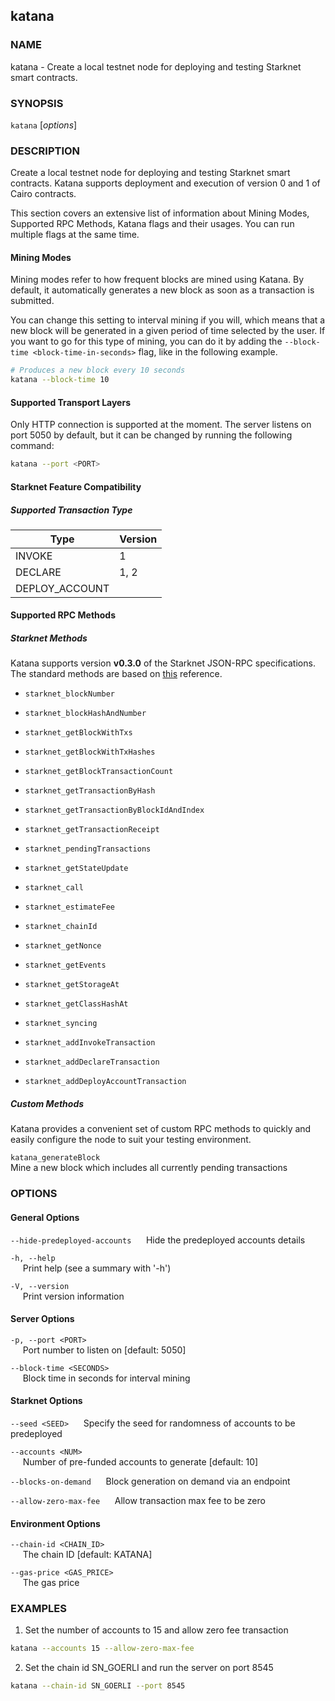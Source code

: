 ## katana

### NAME

katana - Create a local testnet node for deploying and testing Starknet smart contracts.

### SYNOPSIS

`katana` [*options*]

### DESCRIPTION

Create a local testnet node for deploying and testing Starknet smart contracts. Katana supports deployment and execution of version 0 and 1 of Cairo contracts.

This section covers an extensive list of information about Mining Modes, Supported RPC Methods, Katana flags and their usages. You can run multiple flags at the same time.

#### Mining Modes

Mining modes refer to how frequent blocks are mined using Katana. By default, it automatically generates a new block as soon as a transaction is submitted.

You can change this setting to interval mining if you will, which means that a new block will be generated in a given period of time selected by the user. If you want to go for this type of mining, you can do it by adding the `--block-time <block-time-in-seconds>` flag, like in the following example.

```sh
# Produces a new block every 10 seconds
katana --block-time 10
```

#### Supported Transport Layers

Only HTTP connection is supported at the moment. The server listens on port 5050 by default, but it can be changed by running the following command:

```sh
katana --port <PORT>
```

#### Starknet Feature Compatibility

##### Supported Transaction Type

| Type           | Version |
| -------------- | ------- |
| INVOKE         | 1       |
| DECLARE        | 1, 2    |
| DEPLOY_ACCOUNT |         |

#### Supported RPC Methods

##### Starknet Methods

Katana supports version **v0.3.0** of the Starknet JSON-RPC specifications. The standard methods are based on [this](https://github.com/starkware-libs/starknet-specs/tree/v0.3.0) reference.

-   `starknet_blockNumber`
-   `starknet_blockHashAndNumber`
-   `starknet_getBlockWithTxs`
-   `starknet_getBlockWithTxHashes`
-   `starknet_getBlockTransactionCount`
-   `starknet_getTransactionByHash`
-   `starknet_getTransactionByBlockIdAndIndex`
-   `starknet_getTransactionReceipt`
-   `starknet_pendingTransactions`
-   `starknet_getStateUpdate`

-   `starknet_call`
-   `starknet_estimateFee`

-   `starknet_chainId`

-   `starknet_getNonce`
-   `starknet_getEvents`
-   `starknet_getStorageAt`
-   `starknet_getClassHashAt`

-   `starknet_syncing`

-   `starknet_addInvokeTransaction`
-   `starknet_addDeclareTransaction`
-   `starknet_addDeployAccountTransaction`

##### Custom Methods

Katana provides a convenient set of custom RPC methods to quickly and easily configure the node to suit your testing environment.

`katana_generateBlock`  
Mine a new block which includes all currently pending transactions

### OPTIONS

#### General Options

`--hide-predeployed-accounts`
&nbsp;&nbsp;&nbsp;&nbsp; Hide the predeployed accounts details

`-h, --help`  
&nbsp;&nbsp;&nbsp;&nbsp; Print help (see a summary with '-h')

`-V, --version`  
&nbsp;&nbsp;&nbsp;&nbsp; Print version information

#### Server Options

`-p, --port <PORT>`  
&nbsp;&nbsp;&nbsp;&nbsp; Port number to listen on [default: 5050]

`--block-time <SECONDS>`  
&nbsp;&nbsp;&nbsp;&nbsp; Block time in seconds for interval mining

#### Starknet Options

`--seed <SEED>`
&nbsp;&nbsp;&nbsp;&nbsp; Specify the seed for randomness of accounts to be predeployed

`--accounts <NUM>`  
&nbsp;&nbsp;&nbsp;&nbsp; Number of pre-funded accounts to generate [default: 10]

`--blocks-on-demand`
&nbsp;&nbsp;&nbsp;&nbsp; Block generation on demand via an endpoint

`--allow-zero-max-fee`
&nbsp;&nbsp;&nbsp;&nbsp; Allow transaction max fee to be zero

#### Environment Options

`--chain-id <CHAIN_ID>`  
&nbsp;&nbsp;&nbsp;&nbsp; The chain ID [default: KATANA]

`--gas-price <GAS_PRICE>`  
&nbsp;&nbsp;&nbsp;&nbsp; The gas price

### EXAMPLES

1. Set the number of accounts to 15 and allow zero fee transaction

```sh
katana --accounts 15 --allow-zero-max-fee
```

2. Set the chain id SN_GOERLI and run the server on port 8545

```sh
katana --chain-id SN_GOERLI --port 8545
```
